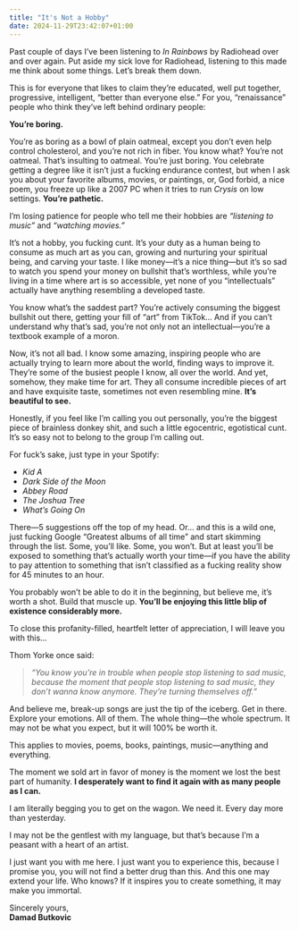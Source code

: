 ```yaml
---
title: "It's Not a Hobby"
date: 2024-11-29T23:42:07+01:00
---
```


Past couple of days I’ve been listening to *In Rainbows* by Radiohead over and over again. Put aside my sick love for Radiohead, listening to this made me think about some things. Let’s break them down.

This is for everyone that likes to claim they’re educated, well put together, progressive, intelligent, “better than everyone else.” For you, “renaissance” people who think they’ve left behind ordinary people:

**You’re boring.**  

You’re as boring as a bowl of plain oatmeal, except you don’t even help control cholesterol, and you’re not rich in fiber. You know what? You’re not oatmeal. That’s insulting to oatmeal. You’re just boring. You celebrate getting a degree like it isn’t just a fucking endurance contest, but when I ask you about your favorite albums, movies, or paintings, or, God forbid, a nice poem, you freeze up like a 2007 PC when it tries to run *Crysis* on low settings. **You’re pathetic.**


I’m losing patience for people who tell me their hobbies are *“listening to music”* and *“watching movies.”*  

It’s not a hobby, you fucking cunt. It’s your duty as a human being to consume as much art as you can, growing and nurturing your spiritual being, and carving your taste. I like money—it’s a nice thing—but it’s so sad to watch you spend your money on bullshit that’s worthless, while you’re living in a time where art is so accessible, yet none of you “intellectuals” actually have anything resembling a developed taste.  

You know what’s the saddest part? You’re actively consuming the biggest bullshit out there, getting your fill of “art” from TikTok… And if you can’t understand why that’s sad, you’re not only not an intellectual—you’re a textbook example of a moron.


Now, it’s not all bad. I know some amazing, inspiring people who are actually trying to learn more about the world, finding ways to improve it. They’re some of the busiest people I know, all over the world. And yet, somehow, they make time for art. They all consume incredible pieces of art and have exquisite taste, sometimes not even resembling mine. **It’s beautiful to see.**


Honestly, if you feel like I’m calling you out personally, you’re the biggest piece of brainless donkey shit, and such a little egocentric, egotistical cunt. It’s so easy not to belong to the group I’m calling out.  

For fuck’s sake, just type in your Spotify:  

- *Kid A*  
- *Dark Side of the Moon*  
- *Abbey Road*  
- *The Joshua Tree*  
- *What’s Going On*  

There—5 suggestions off the top of my head. Or… and this is a wild one, just fucking Google “Greatest albums of all time” and start skimming through the list. Some, you’ll like. Some, you won’t. But at least you’ll be exposed to something that’s actually worth your time—if you have the ability to pay attention to something that isn’t classified as a fucking reality show for 45 minutes to an hour.  

You probably won’t be able to do it in the beginning, but believe me, it’s worth a shot. Build that muscle up. **You’ll be enjoying this little blip of existence considerably more.**


To close this profanity-filled, heartfelt letter of appreciation, I will leave you with this...

Thom Yorke once said:
> *“You know you’re in trouble when people stop listening to sad music, because the moment that people stop listening to sad music, they don’t wanna know anymore. They’re turning themselves off.”*  

And believe me, break-up songs are just the tip of the iceberg. Get in there. Explore your emotions. All of them. The whole thing—the whole spectrum. It may not be what you expect, but it will 100% be worth it.  

This applies to movies, poems, books, paintings, music—anything and everything.  

The moment we sold art in favor of money is the moment we lost the best part of humanity. **I desperately want to find it again with as many people as I can.**  

I am literally begging you to get on the wagon. We need it. Every day more than yesterday.  

I may not be the gentlest with my language, but that’s because I’m a peasant with a heart of an artist.  

I just want you with me here. I just want you to experience this, because I promise you, you will not find a better drug than this. And this one may extend your life. Who knows? If it inspires you to create something, it may make you immortal.  


Sincerely yours,  
**Damad Butkovic**
